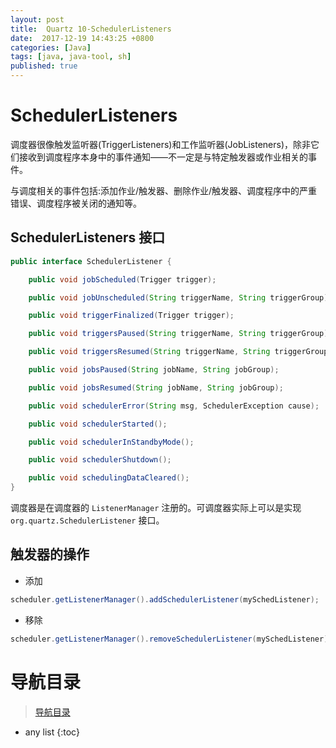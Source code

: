 ```yaml
---
layout: post
title:  Quartz 10-SchedulerListeners
date:  2017-12-19 14:43:25 +0800
categories: [Java]
tags: [java, java-tool, sh]
published: true
---
```


# SchedulerListeners

调度器很像触发监听器(TriggerListeners)和工作监听器(JobListeners)，除非它们接收到调度程序本身中的事件通知——不一定是与特定触发器或作业相关的事件。

与调度相关的事件包括:添加作业/触发器、删除作业/触发器、调度程序中的严重错误、调度程序被关闭的通知等。

## SchedulerListeners 接口

```java
public interface SchedulerListener {

    public void jobScheduled(Trigger trigger);

    public void jobUnscheduled(String triggerName, String triggerGroup);

    public void triggerFinalized(Trigger trigger);

    public void triggersPaused(String triggerName, String triggerGroup);

    public void triggersResumed(String triggerName, String triggerGroup);

    public void jobsPaused(String jobName, String jobGroup);

    public void jobsResumed(String jobName, String jobGroup);

    public void schedulerError(String msg, SchedulerException cause);

    public void schedulerStarted();

    public void schedulerInStandbyMode();

    public void schedulerShutdown();

    public void schedulingDataCleared();
}
```

调度器是在调度器的 `ListenerManager` 注册的。可调度器实际上可以是实现 `org.quartz.SchedulerListener` 接口。


## 触发器的操作

- 添加

```java
scheduler.getListenerManager().addSchedulerListener(mySchedListener);
```

- 移除

```java
scheduler.getListenerManager().removeSchedulerListener(mySchedListener);
```

# 导航目录

> [导航目录](https://blog.csdn.net/ryo1060732496/article/details/79794802)

* any list
{:toc}